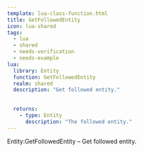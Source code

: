 ```yaml
---
template: lua-class-function.html
title: GetFollowedEntity
icon: lua-shared
tags:
  - lua
  - shared
  - needs-verification
  - needs-example
lua:
  library: Entity
  function: GetFollowedEntity
  realm: shared
  description: "Get followed entity."
  
  
  returns:
    - type: Entity
      description: "The followed entity."
---
```


<div class="lua__search__keywords">
Entity:GetFollowedEntity &#x2013; Get followed entity.
</div>
